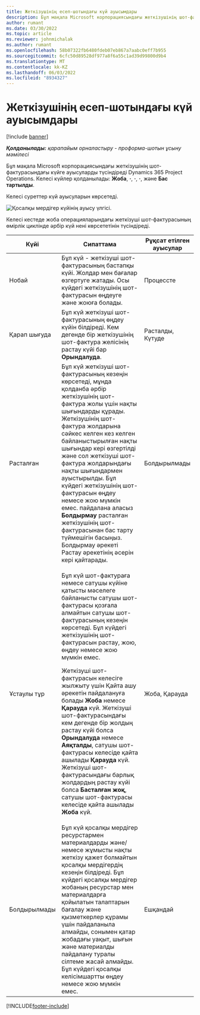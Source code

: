 ```yaml
---
title: Жеткізушінің есеп-шотындағы күй ауысымдары
description: Бұл мақала Microsoft корпорациясындағы жеткізушінің шот-фактурасындағы күйге ауысуларды түсіндіреді Dynamics 365 Project Operations.
author: rumant
ms.date: 03/30/2022
ms.topic: article
ms.reviewer: johnmichalak
ms.author: rumant
ms.openlocfilehash: 58b07322fb6480fdeb07eb867a7aabc0eff7b955
ms.sourcegitcommit: 6cfc50d89528df977a8f6a55c1ad39d99800d9b4
ms.translationtype: MT
ms.contentlocale: kk-KZ
ms.lasthandoff: 06/03/2022
ms.locfileid: "8934327"
---
```

# <a name="state-transitions-on-a-vendor-invoice"></a>Жеткізушінің есеп-шотындағы күй ауысымдары

[!include [banner](../../includes/dataverse-preview.md)]

_**Қолданылады:** қарапайым орналастыру - проформа-шотын ұсыну мәмілесі_

Бұл мақала Microsoft корпорациясындағы жеткізушінің шот-фактурасындағы күйге ауысуларды түсіндіреді Dynamics 365 Project Operations. Келесі күйлер қолданылады: **Жоба**, **·**, **·**, **·**, және **Бас тартылды**.

Келесі суреттер күй ауысуларын көрсетеді.

![Қосалқы мердігер күйінің ауысу үлгісі.](../media/VI_State_Model.jpg)

Келесі кестеде жоба операцияларындағы жеткізуші шот-фактурасының өмірлік циклінде әрбір күй нені көрсететінін түсіндіреді.

| Күйі | Сипаттама | Рұқсат етілген ауысулар |
| --- | --- | --- |
| Нобай | Бұл күй - жеткізуші шот-фактурасының бастапқы күйі. Жолдар мен бағалар өзгертуге жатады. Осы күйдегі жеткізушінің шот-фактурасын өңдеуге және жоюға болады. | Процессте |
| Қарап шығуда | Бұл күй жеткізуші шот-фактурасының өңдеу күйін білдіреді. Кем дегенде бір жеткізушінің шот-фактура желісінің растау күйі бар **Орындалуда**. | Расталды, Күтуде |
| Расталған | Бұл күй жеткізуші шот-фактурасының кезеңін көрсетеді, мұнда қолданба әрбір жеткізушінің шот-фактура жолы үшін нақты шығындарды құрады. Жеткізушінің шот-фактура жолдарына сәйкес келген кез келген байланыстырылған нақты шығындар кері өзгертілді және сол жеткізуші шот-фактура жолдарындағы нақты шығындармен ауыстырылды. Бұл күйдегі жеткізушінің шот-фактурасын өңдеу немесе жою мүмкін емес. пайдалана аласыз **Болдырмау** расталған жеткізушінің шот-фактурасынан бас тарту түймешігін басыңыз. Болдырмау әрекеті Растау әрекетінің әсерін кері қайтарады. | Болдырылмады |
| Ұстаулы тұр | <p>Бұл күй шот-фактураға немесе сатушы күйіне қатысты мәселеге байланысты сатушы шот-фактурасы қозғала алмайтын сатушы шот-фактурасының кезеңін көрсетеді. Бұл күйдегі жеткізушінің шот-фактурасын растау, жою, өңдеу немесе жою мүмкін емес.</p><p>Жеткізуші шот-фактурасын келесіге жылжыту үшін Қайта ашу әрекетін пайдалануға болады **Жоба** немесе **Қарауда** күй. Жеткізуші шот-фактурасындағы кем дегенде бір жолдың растау күйі болса **Орындалуда** немесе **Аяқталды**, сатушы шот-фактурасы келесіде қайта ашылады **Қарауда** күй. Жеткізуші шот-фактурасындағы барлық жолдардың растау күйі болса **Басталған жоқ**, сатушы шот-фактурасы келесіде қайта ашылады **Жоба** күй.</p> | Жоба, Қарауда |
| Болдырылмады | Бұл күй қосалқы мердігер ресурстармен материалдарды және/немесе жұмысты нақты жеткізу қажет болмайтын қосалқы мердігердің кезеңін білдіреді. Бұл күйдегі қосалқы мердігер жобаның ресурстар мен материалдарға қойылатын талаптарын бағалау және қызметкерлер құрамы үшін пайдаланыла алмайды, сонымен қатар жобадағы уақыт, шығын және материалды пайдалану туралы сілтеме жасай алмайды. Бұл күйдегі қосалқы келісімшартты өңдеу немесе жою мүмкін емес. | Ешқандай |

[!INCLUDE[footer-include](../../includes/footer-banner.md)]
